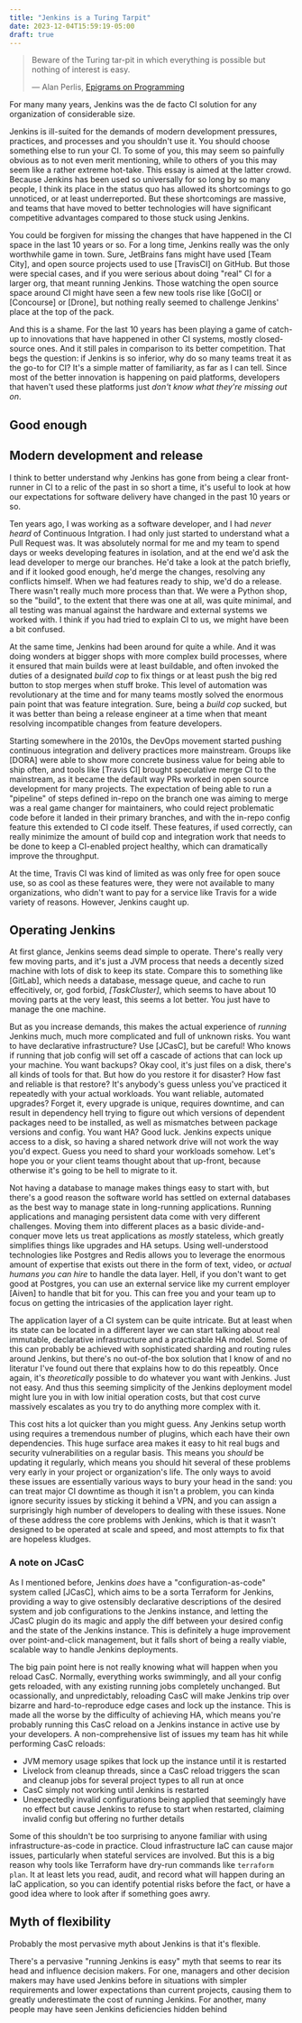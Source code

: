 ```yaml
---
title: "Jenkins is a Turing Tarpit"
date: 2023-12-04T15:59:19-05:00
draft: true
---
```


> Beware of the Turing tar-pit in which everything is possible but nothing of interest is easy.
>
> — Alan Perlis, [Epigrams on Programming](https://dl.acm.org/doi/10.1145/947955.1083808)

For many many years, Jenkins was the de facto CI solution for any organization of considerable size.

Jenkins is ill-suited for the demands of modern development pressures, practices, and processes and
you shouldn't use it.  You should choose something else to run your CI. To some of you, this may
seem so painfully obvious as to not even merit mentioning, while to others of you this may seem
like a rather extreme hot-take.  This essay is aimed at the latter crowd.  Because Jenkins has been
used so universally for so long by so many people, I think its place in the status quo has allowed
its shortcomings to go unnoticed, or at least underreported.  But these shortcomings are massive,
and teams that have moved to better technologies will have significant competitive advantages
compared to those stuck using Jenkins.

You could be forgiven for missing the changes that have happened in the CI space in the last 10
years or so.  For a long time, Jenkins really was the only worthwhile game in town.  Sure,
JetBrains fans might have used [Team City], and open source projects used to use [TravisCI] on
GitHub.  But those were special cases, and if you were serious about doing "real" CI for a larger
org, that meant running Jenkins.  Those watching the open source space around CI might have seen a
few new tools rise like [GoCI] or [Concourse] or [Drone], but nothing really seemed to challenge
Jenkins' place at the top of the pack.

And this is a shame.  For the last 10 years has been playing a game of catch-up to innovations that
have happened in other CI systems, mostly closed-source ones.  And it still pales in comparison to
its better competition.  That begs the question:  if Jenkins is so inferior, why do so many teams
treat it as the go-to for CI?  It's a simple matter of familiarity, as far as I can tell.  Since most of the better innovation is happening on paid platforms, developers that haven't used these platforms just _don't know what they're missing out on_.

## Good enough

## Modern development and release

I think to better understand why Jenkins has gone from being a clear front-runner in CI to a relic
of the past in so short a time, it's useful to look at how our expectations for software delivery
have changed in the past 10 years or so.

Ten years ago, I was working as a software developer, and I had _never heard_ of Continuous
Intgration.  I had only just started to understand what a Pull Request was.  It was absolutely
normal for me and my team to spend days or weeks developing features in isolation, and at the end
we'd ask the lead developer to merge our branches.  He'd take a look at the patch briefly, and if
it looked good enough, he'd merge the changes, resolving any conflicts himself.  When we had
features ready to ship, we'd do a release.  There wasn't really much more process than that.  We
were a Python shop, so the "build", to the extent that there was one at all, was quite minimal, and
all testing was manual against the hardware and external systems we worked with.  I think if you
had tried to explain CI to us, we might have been a bit confused.

At the same time, Jenkins had been around for quite a while.  And it was doing wonders at bigger
shops with more complex build processes, where it ensured that main builds were at least buildable,
and often invoked the duties of a designated _build cop_ to fix things or at least push the big red
button to stop merges when stuff broke.  This level of automation was revolutionary at the time and
for many teams mostly solved the enormous pain point that was feature integration.  Sure, being a
_build cop_ sucked, but it was better than being a release engineer at a time when that meant
resolving incompatible changes from feature developers.

Starting somewhere in the 2010s, the DevOps movement started pushing continuous integration and
delivery practices more mainstream.  Groups like [DORA] were able to show more concrete business
value for being able to ship often, and tools like [Travis CI] brought speculative merge CI to the
mainstream, as it became the default way PRs worked in open source development for many projects.
The expectation of being able to run a "pipeline" of steps defined in-repo on the branch one was
aiming to merge was a real game changer for maintainers, who could reject problematic code before
it landed in their primary branches, and with the in-repo config feature this extended to CI code
itself.  These features, if used correctly, can really minimize the amount of build cop and
integration work that needs to be done to keep a CI-enabled project healthy, which can dramatically
improve the throughput.

At the time, Travis CI was kind of limited as was only free for open souce use, so as cool as these features were, they were not available to many organizations, who didn't want to pay for a service like Travis for a wide variety of reasons.  However, Jenkins caught up.

## Operating Jenkins

At first glance, Jenkins seems dead simple to operate.  There's really very few moving parts, and
it's just a JVM process that needs a decently sized machine with lots of disk to keep its state.
Compare this to something like [GitLab], which needs a database, message queue, and cache to run
effecitively, or, god forbid, _[TaskCluster]_, which seems to have about 10 moving parts at the
very least, this seems a lot better.  You just have to manage the one machine.

But as you increase demands, this makes the actual experience of _running_ Jenkins much, much more
complicated and full of unknown risks.  You want to have declarative infrastructure?  Use [JCasC],
but be careful!  Who knows if running that job config will set off a cascade of actions that can
lock up your machine.  You want backups?  Okay cool, it's just files on a disk, there's all kinds
of tools for that.  But how do you restore it for disaster?  How fast and reliable is that restore?
It's anybody's guess unless you've practiced it repeatedly with your actual workloads.  You want
reliable, automated upgrades?  Forget it, every upgrade is unique, requires downtime, and can
result in dependency hell trying to figure out which versions of dependent packages need to be
installed, as well as mismatches between package versions and config.  You want HA?  Good luck.
Jenkins expects unique access to a disk, so having a shared network drive will not work the way
you'd expect.  Guess you need to shard your workloads somehow.  Let's hope you or your client teams
thought about that up-front, because otherwise it's going to be hell to migrate to it.

Not having a database to manage makes things easy to start with, but there's a good reason the
software world has settled on external databases as the best way to manage state in long-running
applications.  Running applications and managing persistent data come with very different
challenges.  Moving them into different places as a basic divide-and-conquer move lets us treat
applications as _mostly_ stateless, which greatly simplifies things like upgrades and HA setups.
Using well-understood technologies like Postgres and Redis allows you to leverage the enormous
amount of expertise that exists out there in the form of text, video, or _actual humans you can
hire_ to handle the data layer.  Hell, if you don't want to get good at Postgres, you can use an
external service like my current employer [Aiven] to handle that bit for you.  This can free you
and your team up to focus on getting the intricasies of the application layer right.

The application layer of a CI system can be quite intricate.  But at least when its state can be
located in a different layer we can start talking about real immutable, declarative infrastructure
and a practicable HA model.  Some of this can probably be achieved with sophisticated sharding and
routing rules around Jenkins, but there's no out-of-the box solution that I know of and no
literatur I've found out there that explains how to do this repeatbly.  Once again, it's
_theoretically_ possible to do whatever you want with Jenkins.  Just not easy.  And thus this
seeming simplicity of the Jenkins deployment model might lure you in with low initial operation
costs, but that cost curve massively escalates as you try to do anything more complex with it.

This cost hits a lot quicker than you might guess.  Any Jenkins setup worth using requires a
tremendous number of plugins, which each have their own dependencies.  This huge surface area makes
it easy to hit real bugs and security vulnerabilities on a regular basis.  This means you _should_
be updating it regularly, which means you should hit several of these problems very early in your
project or organization's life.  The only ways to avoid these issues are essentially various ways
to bury your head in the sand:  you can treat major CI downtime as though it isn't a problem, you
can kinda ignore security issues by sticking it behind a VPN, and you can assign a surprisingly
high number of developers to dealing with these issues.  None of these address the core problems
with Jenkins, which is that it wasn't designed to be operated at scale and speed, and most attempts
to fix that are hopeless kludges.

### A note on JCasC

As I mentioned before, Jenkins _does_ have a "configuration-as-code" system called [JCasC], which
aims to be a sorta Terraform for Jenkins, providing a way to give ostensibly declarative
descriptions of the desired system and job configurations to the Jenkins instance, and letting the
JCasC plugin do its magic and apply the diff between your desired config and the state of the
Jenkins instance.  This is definitely a huge improvement over point-and-click management, but it
falls short of being a really viable, scalable way to handle Jenkins deployments.

The big pain point here is not really knowing what will happen when you reload CasC.  Normally,
everything works swimmingly, and all your config gets reloaded, with any existing running jobs
completely unchanged.  But ocassionally, and unpredictably, reloading CasC will make Jenkins trip
over bizarre and hard-to-reproduce edge cases and lock up the instance.  This is made all the worse
by the difficulty of achieving HA, which means you're probably running this CasC reload on a Jenkins instance in active use by your developers.  A non-comprehensive list of issues my team has hit while performing CasC reloads:

- JVM memory usage spikes that lock up the instance until it is restarted
- Livelock from cleanup threads, since a CasC reload triggers the scan and cleanup jobs for several
  project types to all run at once
- CasC simply not working until Jenkins is restarted
- Unexpectedly invalid configurations being applied that seemingly have no effect but cause Jenkins
  to refuse to start when restarted, claiming invalid config but offering no further details

Some of this shouldn't be too surprising to anyone familiar with using infrastructure-as-code in
practice.  Cloud infrastructure IaC can cause major issues, particularly when stateful services are
involved.  But this is a big reason why tools like Terraform have dry-run commands like `terraform
plan`.  It at least lets you read, audit, and record what will happen during an IaC application, so
you can identify potential risks before the fact, or have a good idea where to look after if
something goes awry.

## Myth of flexibility

Probably the most pervasive myth about Jenkins is that it's flexible.

  There's a pervasive "running Jenkins is
easy" myth that seems to rear its head and influence decision makers.  For one, managers and other
decision makers may have used Jenkins before in situations with simpler requirements and lower
expectations than current projects, causing them to greatly underestimate the cost of running
Jenkins.  For another, many people may have seen Jenkins deficiencies hidden behind

